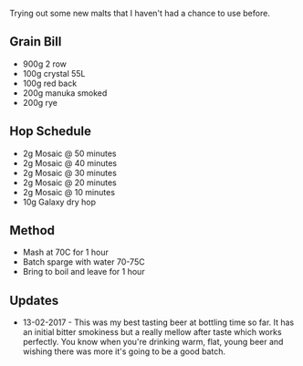 Trying out some new malts that I haven't had a chance to use before.


Grain Bill
-----
* 900g 2 row
* 100g crystal 55L
* 100g red back
* 200g manuka smoked
* 200g rye


Hop Schedule
-------------

* 2g Mosaic @ 50 minutes
* 2g Mosaic @ 40 minutes
* 2g Mosaic @ 30 minutes
* 2g Mosaic @ 20 minutes
* 2g Mosaic @ 10 minutes
* 10g Galaxy dry hop

Method
-------

* Mash at 70C for 1 hour
* Batch sparge with water 70-75C
* Bring to boil and leave for 1 hour


Updates
-------

* 13-02-2017 - This was my best tasting beer at bottling time so far. It has an initial bitter smokiness but a really mellow after taste which works perfectly. You know when you're drinking warm, flat, young beer and wishing there was more it's going to be a good batch.
